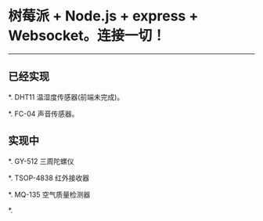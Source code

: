 # 树莓派 + Node.js + express + Websocket。连接一切！
-------------------------------------------

## 已经实现

  *. DHT11 温湿度传感器(前端未完成)。
  
  *. FC-04 声音传感器。
  
## 实现中

  *. GY-512 三周陀螺仪
  
  *. TSOP-4838 红外接收器
  
  *. MQ-135 空气质量检测器
  
  *. 
